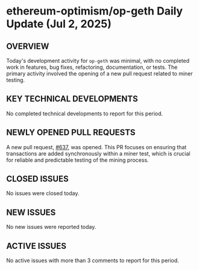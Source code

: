 # ethereum-optimism/op-geth Daily Update (Jul 2, 2025)
## OVERVIEW 
Today's development activity for `op-geth` was minimal, with no completed work in features, bug fixes, refactoring, documentation, or tests. The primary activity involved the opening of a new pull request related to miner testing.

## KEY TECHNICAL DEVELOPMENTS

No completed technical developments to report for this period.

## NEWLY OPENED PULL REQUESTS
A new pull request, [#637](https://github.com/ethereum-optimism/op-geth/pull/637), was opened. This PR focuses on ensuring that transactions are added synchronously within a miner test, which is crucial for reliable and predictable testing of the mining process.

## CLOSED ISSUES

No issues were closed today.

## NEW ISSUES

No new issues were reported today.

## ACTIVE ISSUES

No active issues with more than 3 comments to report for this period.